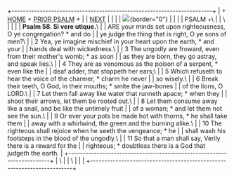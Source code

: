 +-----------------------------------------------------------------------+
| \+ [HOME](../index.html) + [PRIOR PSALM](Ps57.html) +                 |
| [NEXT](Ps59.html)                                                     |
|                                                                       |
| ![](http://stats.superstats.com/b/ss/DAVIDMCMANNES/1){border="0"}     |
|                                                                       |
| PSALM +\                                                              |
| \                                                                     |
|                                                                       |
| **Psalm 58. Si vere utique.**\                                        |
| ARE your minds set upon righteousness, O ye congregation? \* and do   |
| ye judge the thing that is right, O ye sons of men?\                  |
| 2 Yea, ye imagine mischief in your heart upon the earth, \* and your  |
| hands deal with wickedness.\                                          |
| 3 The ungodly are froward, even from their mother\'s womb; \* as soon |
| as they are born, they go astray, and speak lies.\                    |
| 4 They are as venomous as the poison of a serpent, \* even like the   |
| deaf adder, that stoppeth her ears;\                                  |
| 5 Which refuseth to hear the voice of the charmer, \* charm he never  |
| so wisely.\                                                           |
| 6 Break their teeth, O God, in their mouths; \* smite the jaw-bones   |
| of the lions, O LORD.\                                                |
| 7 Let them fall away like water that runneth apace; \* when they      |
| shoot their arrows, let them be rooted out.\                          |
| 8 Let them consume away like a snail, and be like the untimely fruit  |
| of a woman; \* and let them not see the sun.\                         |
| 9 Or ever your pots be made hot with thorns, \* he shall take them    |
| away with a whirlwind, the green and the burning alike.\              |
| 10 The righteous shall rejoice when he seeth the vengeance; \* he     |
| shall wash his footsteps in the blood of the ungodly.\                |
| 11 So that a man shall say, Verily there is a reward for the          |
| righteous; \* doubtless there is a God that judgeth the earth.        |
+-----------------------------------------------------------------------+
| \                                                                     |
| \                                                                     |
| [](http://www.episcopalnet.org/DBS/DOR.html)                          |
+-----------------------------------------------------------------------+
